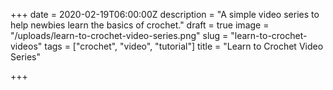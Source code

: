 +++
date = 2020-02-19T06:00:00Z
description = "A simple video series to help newbies learn the basics of crochet."
draft = true
image = "/uploads/learn-to-crochet-video-series.png"
slug = "learn-to-crochet-videos"
tags = ["crochet", "video", "tutorial"]
title = "Learn to Crochet Video Series"

+++
